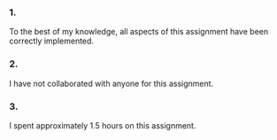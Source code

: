 ### 1.
To the best of my knowledge, all aspects of this assignment have been correctly implemented.

### 2. 
I have not collaborated with anyone for this assignment.

### 3. 
I spent approximately 1.5 hours on this assignment.